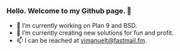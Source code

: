 ### Hello. Welcome to my Github page. 👋

- 🔭 I’m currently working on Plan 9 and BSD.
- 🌱 I’m currently creating new solutions for fun and profit.
- 📫 I can be reached at vimanuelt@fastmail.fm.
